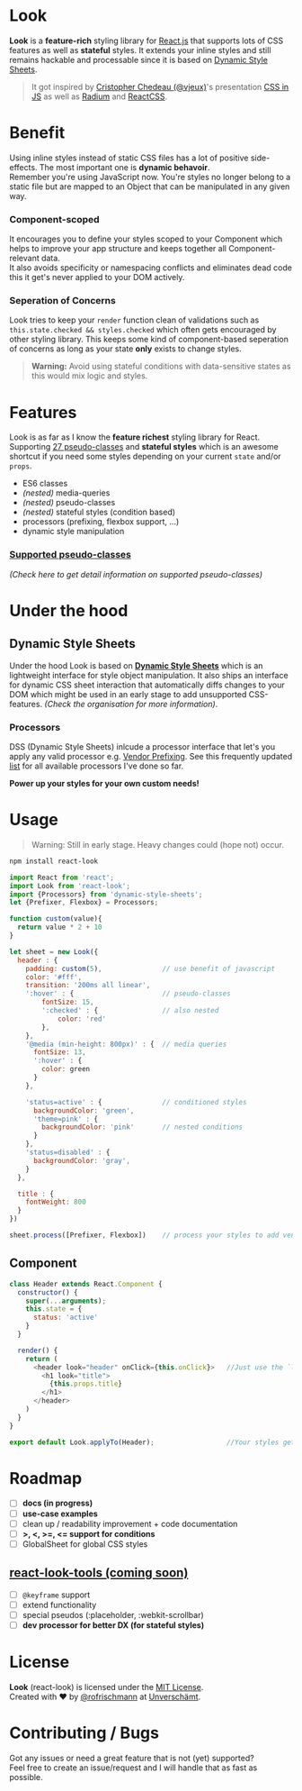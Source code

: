 # Look
**Look** is a **feature-rich** styling library for [React.js](https://facebook.github.io/react/) that supports lots of CSS features as well as **stateful** styles. It extends your inline styles and still remains hackable and processable since it is based on [Dynamic Style Sheets](https://github.com/dynamicstylesheets).

> It got inspired by [Cristopher Chedeau (@vjeux)](https://twitter.com/vjeux)'s presentation [CSS in JS](https://speakerdeck.com/vjeux/react-css-in-js) as well as [Radium](http://projects.formidablelabs.com/radium/) and [ReactCSS](http://reactcss.com).

# Benefit
Using inline styles instead of static CSS files has a lot of positive side-effects. The most important one is **dynamic behavoir**.<br>Remember you're using JavaScript now. You're styles no longer belong to a static file but are mapped to an Object that can be manipulated in any given way.

### Component-scoped
It encourages you to define your styles scoped to your Component which helps to improve your app structure and keeps together all Component-relevant data.<br>It also avoids specificity or namespacing conflicts and eliminates dead code this it get's never applied to your DOM actively.

### Seperation of Concerns
Look tries to keep your `render` function clean of validations such as `this.state.checked && styles.checked` which often gets encouraged by other styling library. This keeps some kind of component-based seperation of concerns as long as your state **only** exists to change styles.    
> **Warning:** Avoid using stateful conditions with data-sensitive states as this would mix logic and styles.

# Features
Look is as far as I know the **feature richest** styling library for React. Supporting [27 pseudo-classes](docs/supportedPseudos.md) and **stateful styles** which is an awesome shortcut if you need some styles depending on your current `state` and/or `props`.
- ES6 classes
- _(nested)_ media-queries
- _(nested)_ pseudo-classes
- _(nested)_ stateful styles (condition based)
- processors (prefixing, flexbox support, ...)
- dynamic style manipulation

### [Supported pseudo-classes](docs/supportedPseudos.md)
_(Check here to get detail information on supported pseudo-classes)_

# Under the hood
## Dynamic Style Sheets
Under the hood Look is based on **[Dynamic Style Sheets](https://github.com/dynamicstylesheets)** which is an lightweight interface for style object manipulation. It also ships an interface for dynamic CSS sheet interaction that automatically diffs changes to your DOM which might be used in an early stage to add unsupported CSS-features.  _(Check the organisation for more information)_.

### Processors
DSS (Dynamic Style Sheets) inlcude a processor interface that let's you apply any valid processor e.g. [Vendor Prefixing](https://github.com/dynamicstylesheets/DSS-Prefixer). See this frequently updated  [list](https://github.com/dynamicstylesheets/Dynamic-Style-Sheets#available-processors) for all available processors I've done so far. 

**Power up your styles for your own custom needs!**

# Usage
> Warning: Still in early stage. Heavy changes could (hope not) occur.

```sh
npm install react-look
```

```javascript
import React from 'react';
import Look from 'react-look';
import {Processors} from 'dynamic-style-sheets';
let {Prefixer, Flexbox} = Processors;

function custom(value){
  return value * 2 + 10
}

let sheet = new Look({
  header : {
    padding: custom(5),               // use benefit of javascript
    color: '#fff',
    transition: '200ms all linear',
    ':hover' : {                      // pseudo-classes
        fontSize: 15,
        ':checked' : {                // also nested
            color: 'red'
        },
    },
    '@media (min-height: 800px)' : {  // media queries
      fontSize: 13,
      ':hover' : {
        color: green
      }
    },

    'status=active' : {               // conditioned styles
      backgroundColor: 'green',
      'theme=pink' : {
        backgroundColor: 'pink'       // nested conditions
      }
    },
    'status=disabled' : {
      backgroundColor: 'gray',
    }
  },

  title : {
    fontWeight: 800
  }
})

sheet.process([Prefixer, Flexbox])    // process your styles to add vendor prefixes and global flexbox support
```

## Component

```javascript
class Header extends React.Component {
  constructor() {
    super(...arguments);
    this.state = {
      status: 'active'
    }
  }

  render() {
    return (
      <header look="header" onClick={this.onClick}>   //Just use the `look` prop to apply styles
        <h1 look="title">
          {this.props.title}
        </h1>
      </header>
    )
  }
}

export default Look.applyTo(Header);                  //Your styles get applied here
```

# Roadmap
- [ ] **docs (in progress)**
- [ ] **use-case examples**
- [ ] clean up / readability improvement + code documentation
- [ ] **>, <, >=, <= support for conditions**
- [ ] GlobalSheet for global CSS styles

## [react-look-tools (coming soon)](https://github.com/rofrischmann/react-look-tools)
- [ ] `@keyframe` support
- [ ] extend functionality
- [ ] special pseudos (:placeholder, :webkit-scrollbar)
- [ ] **dev processor for better DX (for stateful styles)**

# License
**Look** (react-look) is licensed under the [MIT License](http://opensource.org/licenses/MIT).<br>Created with ♥ by [@rofrischmann](http://rofrischmann.de) at [Unverschämt](http://unverschaemt.net).

# Contributing / Bugs
Got any issues or need a great feature that is not (yet) supported?<br>Feel free to create an issue/request and I will handle that as fast as possible.
